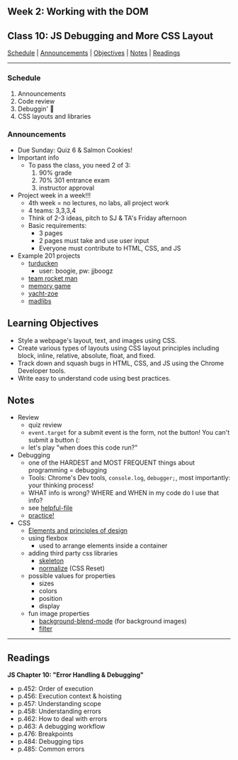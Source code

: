 ## **Week 2: Working with the DOM**
## Class 10: JS Debugging and More CSS Layout

[Schedule](#schedule) | [Announcements](#announcements) | [Objectives](#learning-objectives) | [Notes](#notes) | [Readings](#readings)


<hr></hr>

### Schedule
1. Announcements
1. Code review
1. Debuggin' 🐛
1. CSS layouts and libraries

### Announcements
* Due Sunday: Quiz 6 & Salmon Cookies!
* Important info
    * To pass the class, you need 2 of 3:
        1. 90% grade
        2. 70% 301 entrance exam
        3. instructor approval
* Project week in a week!!!
    * 4th week = no lectures, no labs, all project work
    * 4 teams: 3,3,3,4
    * Think of 2-3 ideas, pitch to SJ & TA's Friday afternoon
    * Basic requirements:
        * 3 pages
        * 2 pages must take and use user input
        * Everyone must contribute to HTML, CSS, and JS
* Example 201 projects
    * [turducken](https://sevfitz.github.io/turducken/login.html)
        * user: boogie, pw: jjboogz
    * [team rocket man](jchurchman.github.io/teamrocketman)
    * [memory game](https://hpats67.github.io/memory-card/)
    * [yacht-zoe](https://yachtzoes.github.io/yachtzoe_project/index.html)
    * [madlibs](http://brandon-parker.github.io/mortality/index.html)


## Learning Objectives

* Style a webpage's layout, text, and images using CSS.
* Create various types of layouts using CSS layout principles including block, inline, relative, absolute, float, and fixed.
* Track down and squash bugs in HTML, CSS, and JS using the Chrome Developer tools.
* Write easy to understand code using best practices.

## Notes
* Review
    * quiz review
    * `event.target` for a submit event is the form, not the button! You can't submit a button (:
    * let's play "when does this code run?"
* Debugging
    * one of the HARDEST and MOST FREQUENT things about programming = debugging
    * Tools: Chrome's Dev tools, `console.log`, `debugger;`, most importantly: your thinking process!
    * WHAT info is wrong? WHERE and WHEN in my code do I use that info?
    * see [helpful-file](../helpful-files/dan-debugging.md)
    * [practice!](http://jsbin.com/libisolaja/edit?html,js,output)
* CSS
    * [Elements and principles of design](http://www.j6design.com.au/6-principles-of-design/)
    * using flexbox
        * used to arrange elements inside a container
    * adding third party css libraries
        * [skeleton](http://getskeleton.com/)
        * [normalize](https://necolas.github.io/normalize.css/) (CSS Reset)
    * possible values for properties
        * sizes
        * colors
        * position
        * display
    * fun image properties
        * [background-blend-mode](https://developer.mozilla.org/en-US/docs/Web/CSS/background-blend-mode) (for background images)
        * [filter](https://css-tricks.com/almanac/properties/f/filter/)

<hr></hr>

## Readings

**JS Chapter 10: "Error Handling & Debugging"**

- p.452: Order of execution
- p.456: Execution context & hoisting
- p.457: Understanding scope
- p.458: Understanding errors
- p.462: How to deal with errors
- p.463: A debugging workflow
- p.476: Breakpoints
- p.484: Debugging tips
- p.485: Common errors
